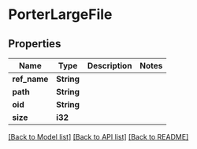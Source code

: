 # PorterLargeFile

## Properties

Name | Type | Description | Notes
------------ | ------------- | ------------- | -------------
**ref_name** | **String** |  | 
**path** | **String** |  | 
**oid** | **String** |  | 
**size** | **i32** |  | 

[[Back to Model list]](../README.md#documentation-for-models) [[Back to API list]](../README.md#documentation-for-api-endpoints) [[Back to README]](../README.md)


